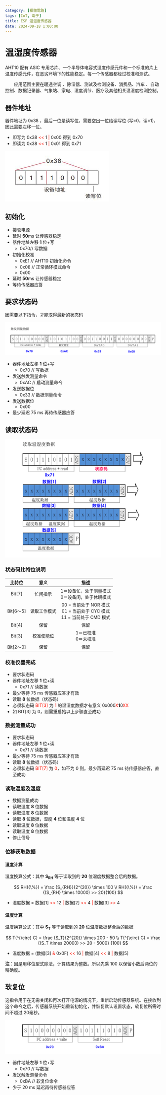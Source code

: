 ```yaml
---
category: [積體電路]
tags: [IoT, 電子]
title: ESP 温湿度传感器
date: 2024-09-18 1:00:00
---
```

<style>
  table {
    width: 100%
    }
  td {
    vertical-align: center;
    text-align: center;
  }
  table.inputT{
    margin: 10px;
    width: auto;
    margin-left: auto;
    margin-right: auto;
    border: none;
  }
  input{
    text-align: center;
    padding: 0px 10px;
  }
  iframe{
    width: 100%;
    display: block;
    border-style:none;
  }
</style>

# 温湿度传感器

AHT10 配有 ASIC 专用芯片、一个半导体电容式湿度传感元件和一个标准的片上温度传感元件，在恶劣环境下的性能稳定。每一个传感器都经过校准和测试。

  应用范围主要在暖通空调 、除湿器、测试及检测设备、消费品、汽车 、自动控制、数据记录器、气象站、家电、湿度调节、医疗及其他相关温湿度检测控制。

## 器件地址

器件地址为 0x38 ，最后一位是读写位，需要空出一位给读写位 (写=0，读=1)，因此需要左移一位。

- 即写为 0x38 <font color="#FF1000"><<</font> 1 <font color="#FF1000">|</font> 0x00 得到 0x70
- 即读为 0x38 <font color="#FF1000"><<</font> 1 <font color="#FF1000">|</font> 0x01 得到 0x71

![Alt aht10address](../assets/img/esp/aht10address.png)

## 初始化

- 接驳电源
- 延时 **50**ms 让传感器稳定
- 器件地址左移 **1** 位+写
  - 0x70// 写数据
- 初始化校准
  - 0xE1 // AHT10 初始化命令
  - 0x08 // 正常循环模式命令
  - 0x00
- 延时 **50**ms 让传感器稳定
- 等待传感器应答

## 要求状态码

因需要以下指令，才能取得最新的状态码

![Alt aht10 ask](../assets/img/esp/aht_ask.png)

- 器件地址左移 **1** 位+写
  - 0x70 // 写数据
- 发送触发测量命令
  - 0xAC // 启动测量命令
- 发送数据位
  - 0x33 // 数据测量命令
- 发送数据位
  - 0x00
- 最少延迟 75 ms 再待传感器应答

## 读取状态码

![Alt aht10 read](../assets/img/esp/aht_read.png)

### 状态码比特位说明

|比特位|意义|描述|
|:---:|:---:|:---:|
|Bit[7]|忙闲指示|1＝设备忙，处于测量模式<br/>0＝设备闲，处于休眠模式|
|Bit[6～5]|读取工作模式|00 = 当前处于 NOR 模式<br/>01 = 当前处于 CYC 模式<br/>11 = 当前处于 CMD 模式|
|Bit[4]|保留|保留|
|Bit[3]|校准使能位|1＝已校准<br/>0＝未校准|
|Bit[2～0]|保留|保留|

### 校准仪器完成

- 要求状态码
- 器件地址左移 **1** 位+读
  - 0x71 // 读数据
- 最少等待 75 ms 传感器应答才有效
- 读取 **8** 位数据（状态码）
- 必须状态码 <font color="#FF1000">BIT[3]</font> 为 <font color="#FF1000">1</font> 的温湿度数据才有意义 0x000<font color="#FF1000">X</font>**1**0<font color="#FF1000">XX</font>
- 如 BIT[3] 为 0，则需重启始以上步骤直至成功

### 数据测量成功

- 要求状态码
- 器件地址左移 **1** 位+读
  - 0x71 // 读数据
- 最少等待 75 ms 传感器应答才有效
- 读取 **8** 位数据（状态码）
- 必须状态码 <font color="#FF1000">BIT[7]</font> 为 <font color="#FF1000">0</font>，如不为 0 则。最少再延迟 75 ms 待传感器应答，直至成功

### 读取温度及湿度

- 数据测量成功
- 读取湿度 **8** 位数据
- 读取湿度 **8** 位数据
- 读取 **8** 位数据，湿度 **4** 位和温度 **4** 位
- 读取温度 **8** 位数据
- 读取温度 **8** 位数据
- 停止信号

### 位移获取数据

#### 湿度计算

湿度换算公式：其中 **S<sub>RH</sub>** 等于读取到的 **20** 位湿度数据整合后的数据。

$$
RH({\%}) = \frac {S_{RH}}{2^{20}} \times 100 \\
RH({\%}) = \frac {(S_{RH} \times 10000) >> 20}{100}
$$

- 湿度数据 = 数据[1] <font color="#FF1000"><<</font> 12 <font color="#FF1000">|</font> 数据[2]  <font color="#FF1000"><<</font> 4 <font color="#FF1000"> | </font> 数据[3] <font color="#FF1000">>></font> 4

#### 温度计算

温度换算公式：其中 **S<sub>T</sub>** 等于读取到的 **20** 位温度数据整合后的数据

$$
T(^{\circ} C) = \frac {S_T}{2^{20}} \times 200 - 50 \\
T(^{\circ} C) = \frac {(S_T \times 20000)  >> 20  - 5000} {100}
$$

- 温度数据 = (数据[3] <font color="#FF1000">&</font> 0x0F) <font color="#FF1000"><<</font> 16  <font color="#FF1000">|</font> 数据[4] <font color="#FF1000"><<</font> 8 <font color="#FF1000">|</font> 数据[5]

**注**：因是用移位型式除法，计算结果为整数。所以先乘 100 以保留小数后两位的精确度。

## 软复位

这指令用于在无需关闭和再次打开电源的情况下，重新启动传感器系统。在接收到这个命令之后，传感器系统开始重新初始化，并恢复默认设置状态，软复位所需时间不超过 20毫秒。

![Alt aht10 soft](../assets/img/esp/aht_soft.png)

- 器件地址左移 **1** 位+写 
  - 0x70 // 写数据
- 发送触发测量命令
  - 0xBA // 软复位命令
- 少于 20 ms 延迟再待传感器应答
